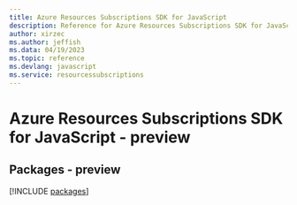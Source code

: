 ```yaml
---
title: Azure Resources Subscriptions SDK for JavaScript
description: Reference for Azure Resources Subscriptions SDK for JavaScript
author: xirzec
ms.author: jeffish
ms.data: 04/19/2023
ms.topic: reference
ms.devlang: javascript
ms.service: resourcessubscriptions
---
```

# Azure Resources Subscriptions SDK for JavaScript - preview
## Packages - preview
[!INCLUDE [packages](resources-subscriptions-index.md)]